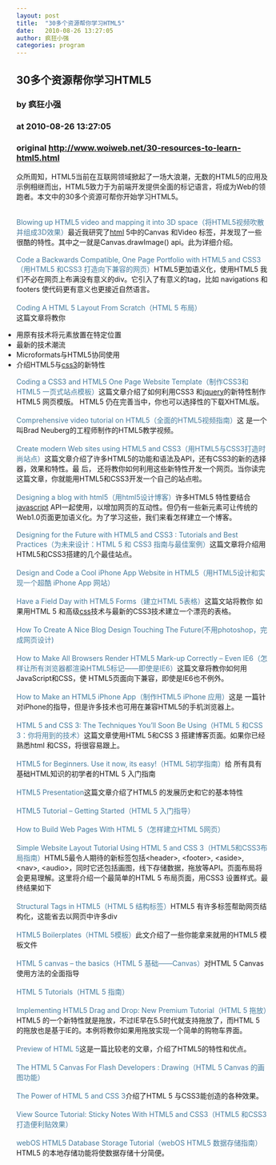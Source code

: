 ```yaml
---
layout: post
title:  "30多个资源帮你学习HTML5"
date:   2010-08-26 13:27:05
author: 疯狂小强
categories: program
---
```


## 30多个资源帮你学习HTML5
### by 疯狂小强
### at 2010-08-26 13:27:05
### original <http://www.woiweb.net/30-resources-to-learn-html5.html>

<p>众所周知，HTML5当前在互联网领域掀起了一场大浪潮，无数的HTML5的应用及示例相继而出，HTML5致力于为前端开发提供全面的标记语言，将成为Web的领跑者。本文中的30多个资源可帮你开始学习HTML5。</p>
<p><span></span><br style="margin:0px;padding:0px"><a style="margin:0px;color:#467c9e;text-decoration:none;padding:0px" href="http://www.craftymind.com/2010/04/20/blowing-up-html5-video-and-mapping-it-into-3d-space/">Blowing up HTML5 video and mapping it into 3D space（将HTML5视频吹散并组成3D效果）</a>最近我研究了<span><a href="http://www.woiweb.net/category/html" rel="nofollow">html</a></span> 5中的Canvas 和Video 标签，并发现了一些很酷的特性。其中之一就是Canvas.drawImage() api。此为详细介绍。<br style="margin:0px;padding:0px"><br style="margin:0px;padding:0px"><a style="margin:0px;color:#467c9e;text-decoration:none;padding:0px" href="http://inspectelement.com/tutorials/code-a-backwards-compatible-one-page-portfolio-with-html5-and-css3/">Code a Backwards Compatible, One Page Portfolio with HTML5 and CSS3（用HTML5 和CSS3 打造向下兼容的网页）</a>HTML5更加语义化，使用HTML5 我们不必在网页上布满没有意义的div。它引入了有意义的tag，比如 navigations 和 footers 使代码更有意义也更接近自然语言。<br style="margin:0px;padding:0px"><br style="margin:0px;padding:0px"><a style="margin:0px;color:#467c9e;text-decoration:none;padding:0px" href="http://www.smashingmagazine.com/2009/08/04/designing-a-html-5-layout-from-scratch/">Coding A HTML 5 Layout From Scratch（HTML 5 布局）</a><br style="margin:0px;padding:0px">这篇文章将教你<br style="margin:0px;padding:0px"></p>
<ul style="margin:0px;padding:0px">
<li style="margin:0px;padding:0px">用原有技术将元素放置在特定位置</li>
<li style="margin:0px;padding:0px">最新的技术潮流</li>
<li style="margin:0px;padding:0px">Microformats与HTML5协同使用</li>
<li style="margin:0px;padding:0px">介绍HTML5与<span><a href="http://www.woiweb.net/category/css" rel="nofollow">css3</a></span>的新特性</li>
</ul>
<p><a style="margin:0px;color:#467c9e;text-decoration:none;padding:0px" href="http://tutorialzine.com/2010/02/html5-css3-website-template/">Coding a CSS3 and HTML5 One Page Website Template（制作CSS3和 HTML5 一页式站点模板）</a>这篇文章介绍了如何利用CSS3 和<span><a href="http://www.woiweb.net/category/jquery">jquery</a></span>的新特性制作HTML5 网页模版。 HTML5 仍在完善当中，你也可以选择性的下载XHTML版。<br style="margin:0px;padding:0px"><br style="margin:0px;padding:0px"><a style="margin:0px;color:#467c9e;text-decoration:none;padding:0px" href="http://www.html5trends.com/tutorials/comprehensive-video-tutorial-on-html5/">Comprehensive video tutorial on HTML5（全面的HTML5视频指南）</a>这 是一个叫Brad Neuberg的工程师制作的HTML5教学视频。<br style="margin:0px;padding:0px"><br style="margin:0px;padding:0px"><a style="margin:0px;color:#467c9e;text-decoration:none;padding:0px" href="http://www.ibm.com/developerworks/web/tutorials/wa-html5/">Create modern Web sites using HTML5 and CSS3（用HTML5与CSS3打造时尚站点）</a>这篇文章介绍了许多HTML5的功能和语法及API，还有CSS3的新的选择器，效果和特性。最 后， 还将教你如何利用这些新特性开发一个网页。当你读完这篇文章，你就能用HTML5和CSS3开发一个自己的站点啦。<br style="margin:0px;padding:0px"><br style="margin:0px;padding:0px"><a style="margin:0px;color:#467c9e;text-decoration:none;padding:0px" href="http://html5doctor.com/designing-a-blog-with-html5/">Designing a blog with html5（用html5设计博客）</a>许多HTML5 特性要结合<span><a href="http://www.woiweb.net/category/javascript" rel="nofollow">javascript</a></span> API一起使用，以增加网页的互动性。但仍有一些新元素可让传统的Web1.0页面更加语义化。为了学习这些，我们来看怎样建立一个博客。<br style="margin:0px;padding:0px"><br style="margin:0px;padding:0px"><a style="margin:0px;color:#467c9e;text-decoration:none;padding:0px" href="http://devsnippets.com/article/designing-with-html5-css3.html">Designing for the Future with HTML5 and CSS3 : Tutorials and Best Practices（为未来设计：HTML 5 和 CSS3 指南与最佳案例）</a>这篇文章将介绍用 HTML5和CSS3搭建的几个最佳站点。<br style="margin:0px;padding:0px"><br style="margin:0px;padding:0px"><a style="margin:0px;color:#467c9e;text-decoration:none;padding:0px" href="http://line25.com/tutorials/design-and-code-a-cool-iphone-app-website-in-html5">Design and Code a Cool iPhone App Website in HTML5（用HTML5设计和实现一个超酷 iPhone App 网站）</a><br style="margin:0px;padding:0px"><br style="margin:0px;padding:0px"><a style="margin:0px;color:#467c9e;text-decoration:none;padding:0px" href="http://24ways.org/2009/have-a-field-day-with-html5-forms">Have a Field Day with HTML5 Forms（建立HTML 5表格）</a>这篇文站将教你 如果用HTML 5 和高级<span><a href="http://www.woiweb.net/category/css" rel="nofollow">css</a></span>技术与最新的CSS3技术建立一个漂亮的表格。<br style="margin:0px;padding:0px"><br style="margin:0px;padding:0px"><a style="margin:0px;color:#467c9e;text-decoration:none;padding:0px" href="http://www.pvmgarage.com/2010/04/touch-the-future-create-an-elegant-website-with-hmtl-5-and-css3/">How To Create A Nice Blog Design Touching The Future(不用photoshop，完成网页设计)</a><br style="margin:0px;padding:0px"><br style="margin:0px;padding:0px"><a style="margin:0px;color:#467c9e;text-decoration:none;padding:0px" href="http://net.tutsplus.com/tutorials/html-css-techniques/how-to-make-all-browsers-render-html5-mark-up-correctly-even-ie6/">How to Make All Browsers Render HTML5 Mark-up Correctly – Even IE6（怎样让所有浏览器都渲染HTML5标记——即使是IE6）</a>这篇文章将教你如何用JavaScript和CSS，使 HTML5页面向下兼容，即使是IE6也不例外。<br style="margin:0px;padding:0px"><br style="margin:0px;padding:0px"><a style="margin:0px;color:#467c9e;text-decoration:none;padding:0px" href="http://sixrevisions.com/web-development/html5-iphone-app/">How to Make an HTML5 iPhone App（制作HTML5 iPhone 应用）</a>这是 一篇针对iPhone的指导，但是许多技术也可用在兼容HTML5的手机浏览器上。<br style="margin:0px;padding:0px"><br style="margin:0px;padding:0px"><a style="margin:0px;color:#467c9e;text-decoration:none;padding:0px" href="http://net.tutsplus.com/tutorials/html-css-techniques/html-5-and-css-3-the-techniques-youll-soon-be-using/">HTML 5 and CSS 3: The Techniques You’ll Soon Be Using（HTML 5 和CSS 3：你将用到的技术）</a>这篇文章使用HTML 5和CSS 3 搭建博客页面。如果你已经熟悉html 和CSS，将很容易跟上。<br style="margin:0px;padding:0px"><br style="margin:0px;padding:0px"><a style="margin:0px;color:#467c9e;text-decoration:none;padding:0px" href="http://www.whatcreative.co.uk/blog/tutorials/html5-for-beginners-use-it-now-its-easy/">HTML5 for Beginners. Use it now, its easy!（HTML 5初学指南）</a>给 所有具有基础HTML知识的初学者的HTML 5 入门指南<br style="margin:0px;padding:0px"><br style="margin:0px;padding:0px"><a style="margin:0px;color:#467c9e;text-decoration:none;padding:0px" href="http://apirocks.com/html5/html5.html">HTML5 Presentation</a>这篇文章介绍了HTML5 的发展历史和它的基本特性<br style="margin:0px;padding:0px"><br style="margin:0px;padding:0px"><a style="margin:0px;color:#467c9e;text-decoration:none;padding:0px" href="http://www.dave-woods.co.uk/index.php/html5-tutorial-getting-started/">HTML5 Tutorial – Getting Started（HTML 5 入门指导）</a><br style="margin:0px;padding:0px"><br style="margin:0px;padding:0px"><a style="margin:0px;color:#467c9e;text-decoration:none;padding:0px" href="http://www.webmonkey.com/2010/02/building_web_pages_with_html_5/">How to Build Web Pages With HTML 5（怎样建立HTML 5网页）</a><br style="margin:0px;padding:0px"><br style="margin:0px;padding:0px"><a style="margin:0px;color:#467c9e;text-decoration:none;padding:0px" href="http://www.designzzz.com/website-layout-tutorial-html-5-css-3/">Simple Website Layout Tutorial Using HTML 5 and CSS 3（HTML5和CSS3布局指南）</a>HTML5最令人期待的新标签包括&lt;header&gt;, &lt;footer&gt;, &lt;aside&gt;, &lt;nav&gt;, &lt;audio&gt;，同时它还包括画图，线下存储数据，拖放等API。页面布局将会更易理解。这里将介绍一个最简单的HTML 5 布局页面，用CSS3 设置样式。最终结果如下<br style="margin:0px;padding:0px"><br style="margin:0px;padding:0px"><a style="margin:0px;color:#467c9e;text-decoration:none;padding:0px" href="http://orderedlist.com/our-writing/resources/html-css/structural-tags-in-html5/">Structural Tags in HTML5（HTML 5 结构标签）</a>HTML5 有许多标签帮助网页结构化，这能省去以网页中许多div<br style="margin:0px;padding:0px"><br style="margin:0px;padding:0px"><a style="margin:0px;color:#467c9e;text-decoration:none;padding:0px" href="http://html5doctor.com/html-5-boilerplates/">HTML5 Boilerplates（HTML 5模板）</a>此文介绍了一些你能拿来就用的HTML5 模板文件<br style="margin:0px;padding:0px"><br style="margin:0px;padding:0px"><a style="margin:0px;color:#467c9e;text-decoration:none;padding:0px" href="http://dev.opera.com/articles/view/html-5-canvas-the-basics/">HTML 5 canvas – the basics（HTML 5 基础——Canvas）</a>对HTML 5 Canvas使用方法的全面指导<br style="margin:0px;padding:0px"><br style="margin:0px;padding:0px"><a style="margin:0px;color:#467c9e;text-decoration:none;padding:0px" href="http://html5tutorial.net/category/tutorials">HTML 5 Tutorials（HTML 5 指南）</a><br style="margin:0px;padding:0px"><br style="margin:0px;padding:0px"><a style="margin:0px;color:#467c9e;text-decoration:none;padding:0px" href="http://net.tutsplus.com/tutorials/html-css-techniques/implementing-html5-drag-and-drop-new-premium-tutorial/">Implementing HTML5 Drag and Drop: New Premium Tutorial（HTML 5 拖放）</a>HTML5 的一个新特性就是拖放，不过IE早在5.5时代就支持拖放了，而HTML 5 的拖放也是基于IE的。本例将教你如果用拖放实现一个简单的购物车界面。<br style="margin:0px;padding:0px"><br style="margin:0px;padding:0px"><a style="margin:0px;color:#467c9e;text-decoration:none;padding:0px" href="http://www.alistapart.com/articles/previewofhtml5/">Preview of HTML 5</a>这是一篇比较老的文章，介绍了HTML5的特性和优点。<br style="margin:0px;padding:0px"><br style="margin:0px;padding:0px"><a style="margin:0px;color:#467c9e;text-decoration:none;padding:0px" href="http://www.8bitrocket.com/newsdisplay.aspx?newspage=39402">The HTML 5 Canvas For Flash Developers : Drawing（HTML 5 Canvas 的画图功能）</a><br style="margin:0px;padding:0px"><br style="margin:0px;padding:0px"><a style="margin:0px;color:#467c9e;text-decoration:none;padding:0px" href="http://perishablepress.com/press/2009/07/19/power-of-html5-css3/">The Power of HTML 5 and CSS 3</a>介绍了HTML 5 与CSS3能创造的各种效果。<br style="margin:0px;padding:0px"><br style="margin:0px;padding:0px"><a style="margin:0px;color:#467c9e;text-decoration:none;padding:0px" href="http://ajaxian.com/archives/view-source-tutorial-sticky-notes-with-html5-and-css3">View Source Tutorial: Sticky Notes With HTML5 and CSS3（HTML5 和CSS3 打造便利贴效果）</a><br style="margin:0px;padding:0px"><br style="margin:0px;padding:0px"><a style="margin:0px;color:#467c9e;text-decoration:none;padding:0px" href="http://www.weboshelp.net/getting-started-with-webos/156-palm-webos-html5-database-storage-tutorial">webOS HTML5 Database Storage Tutorial（webOS HTML5 数据存储指南）</a>HTML5 的本地存储功能将使数据存储十分简便。</p>